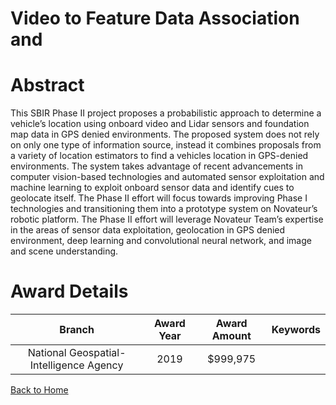 
Video to Feature Data Association and
=====================================

# Abstract


This SBIR Phase II project proposes a probabilistic approach to determine a vehicle’s location using onboard video and Lidar sensors and foundation map data in GPS denied environments. The proposed system does not rely on only one type of information source, instead it combines proposals from a variety of location estimators to find a vehicles location in GPS-denied environments. The system takes advantage of recent advancements in computer vision-based technologies and automated sensor exploitation and machine learning to exploit onboard sensor data and identify cues to geolocate itself. The Phase II effort will focus towards improving Phase I technologies and transitioning them into a prototype system on Novateur’s robotic platform. The Phase II effort will leverage Novateur Team’s expertise in the areas of sensor data exploitation, geolocation in GPS denied environment, deep learning and convolutional neural network, and image and scene understanding.  

# Award Details

|Branch|Award Year|Award Amount|Keywords|
| :---: | :---: | :---: | :---: |
|National Geospatial-Intelligence Agency|2019|$999,975||
  
  


[Back to Home](https://github.com/chrischow/dod_sbir_awards#2270)